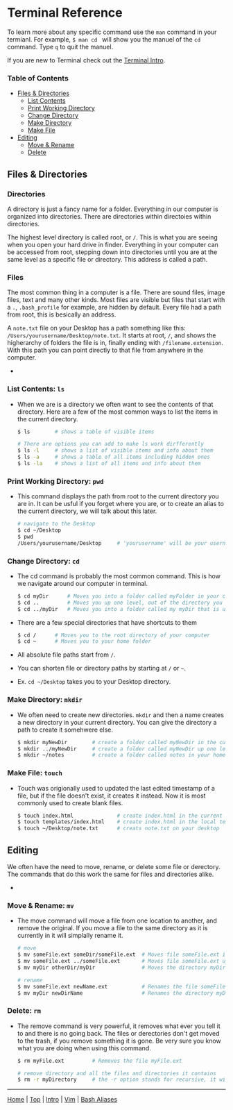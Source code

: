 # Terminal Reference
To learn more about any specific command use the ```man``` command in your termianl. For example, ```$ man cd ``` will show you the manuel of the ```cd``` command. Type ```q``` to quit the manuel.

If you are new to Terminal check out the [Terminal Intro](Terminal_Intro.md).


### Table of Contents
* [Files & Directories](#files--directories)
	* [List Contents](#list-contents-ls)
	* [Print Working Directory](#print-working-directory-pwd)
	* [Change Directory](#change-directory-cd)
	* [Make Directory](#make-directory-mkdir)
	* [Make File](#make-file-touch)
* [Editing](#editing)
	* [Move & Rename](#move--rename-mv)
	* [Delete](#delete-rm)


## Files & Directories

### Directories
A directory is just a fancy name for a folder. Everything in our computer is organized into directories. There are directories within directoies within directories.

The highest level directory is called root, or ```/```. This is what you are seeing when you open your hard drive in finder. Everything in your computer can be accessed from root, stepping down into directories until you are at the same level as a specific file or directory. This address is called a path.

### Files
The most common thing in a computer is a file. There are sound files, image files, text and many other kinds. Most files are visible but files that start with a ```.```, 	```.bash_profile``` for example, are hidden by default. Every file had a path from root, this is besically an address.

A ```note.txt``` file on your Desktop has a path something like this: ```/Users/yourusername/Desktop/note.txt```. It starts at root, ```/```, and shows the higherarchy of folders the file is in, finally ending with ```/filename.extension```. With this path you can point directly to that file from anywhere in the computer.


-
### List Contents: ```ls```
* When we are is a directory we often want to see the contents of that directory. Here are a few of the most common ways to list the items in the current directory.

	```bash
	$ ls		# shows a table of visible items
	
	# There are options you can add to make ls work dirfferently
	$ ls -l		# shows a list of visible items and info about them
	$ ls -a		# shows a table of all items including hidden ones
	$ ls -la	# shows a list of all items and info about them
	```

### Print Working Directory: ```pwd```
* This command displays the path from root to the current directory you are in. It can be usful if you forget where you are, or to create an alias to the current directory, we will talk about this later.

	```bash
	# navigate to the Desktop
	$ cd ~/Desktop
	$ pwd
	/Users/yourusername/Desktop		# 'yourusername' will be your username
	```

### Change Directory: ```cd```
* The cd command is probably the most common command. This is how we navigate around our computer in terminal.

	```bash
	$ cd myDir 		# Moves you into a folder called myFolder in your current derectory
	$ cd ..			# Moves you up one level, out of the directory you are currently in
	$ cd ../myDir	# Moves you into a folder called my myDir that is up one level
	```

* There are a few special directories that have shortcuts to them

	```bash
	$ cd / 		# Moves you to the root directory of your computer
	$ cd ~ 		# Moves you to your home folder
	```
* All absolute file paths start from ```/```.
* You can shorten file or directory paths by starting at ```/``` or ```~```.
* Ex. ```cd ~/Desktop``` takes you to your Desktop directory.

	
### Make Directory: ```mkdir```
* We often need to create new directories. ```mkdir``` and then a name creates a new directory in your current directory. You can give the directory a path to create it somehwere else. 

	```bash
	$ mkdir myNewDir 		# create a folder called myNewDir in the current direcory
	$ mkdir ../myNewDir		# create a folder called myNewDir up one level
	$ mkdir ~/notes			# create a folder called notes in your home folder
	```

### Make File: ```touch```
* Touch was origionally used to updated the last edited timestamp of a file, but if the file doesn't exist, it creates it instead. Now it is most commonly used to create blank files.

	```bash
	$ touch index.html				# create index.html in the current directory
	$ touch templates/index.html 	# create index.html in the local templates directory
	$ touch ~/Desktop/note.txt		# creats note.txt on your desktop
	```


## Editing
We often have the need to move, rename, or delete some file or derectory. The commands that do this work the same for files and directories alike.

-

### Move & Rename: ```mv```
* The move command will move a file from one location to another, and remove the original. If you move a file to the same directory as it is currently in it will simplally rename it.

	```bash
	# move
	$ mv someFile.ext someDir/someFile.ext	# Moves file someFile.ext into the directory someDir
	$ mv someFile.ext ../someFile.ext		# Moves file someFile.ext up one level
	$ mv myDir otherDir/myDir				# Moves the directory myDir into another directory otherDir
	
	# rename
	$ mv someFile.ext newName.ext			# Renames the file someFile.ext to newName.ext
	$ mv myDir newDirName 					# Renames the directory myDir to newDirName
	```


### Delete: ```rm``` 
* The remove command is very powerful, it removes what ever you tell it to and there is no going back. The files or derectories don't get moved to the trash, if you remove something it is gone. Be very sure you know what you are doing when using this command.

	```bash
	$ rm myFile.ext			# Removes the file myFile.ext
	
	# remove directory and all the files and directories it contains
	$ rm -r myDirectory		# the -r option stands for recursive, it will delete everything
	```


---
[Home](README.md) | [Top](#terminal-reference) | [Intro](Terminal_Intro.md) | [Vim](Terminal_Vim.md) | [Bash Aliases](Terminal_Bash_Aliases.md)

